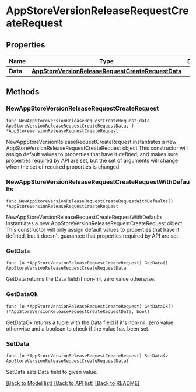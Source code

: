 # AppStoreVersionReleaseRequestCreateRequest

## Properties

Name | Type | Description | Notes
------------ | ------------- | ------------- | -------------
**Data** | [**AppStoreVersionReleaseRequestCreateRequestData**](AppStoreVersionReleaseRequestCreateRequestData.md) |  | 

## Methods

### NewAppStoreVersionReleaseRequestCreateRequest

`func NewAppStoreVersionReleaseRequestCreateRequest(data AppStoreVersionReleaseRequestCreateRequestData, ) *AppStoreVersionReleaseRequestCreateRequest`

NewAppStoreVersionReleaseRequestCreateRequest instantiates a new AppStoreVersionReleaseRequestCreateRequest object
This constructor will assign default values to properties that have it defined,
and makes sure properties required by API are set, but the set of arguments
will change when the set of required properties is changed

### NewAppStoreVersionReleaseRequestCreateRequestWithDefaults

`func NewAppStoreVersionReleaseRequestCreateRequestWithDefaults() *AppStoreVersionReleaseRequestCreateRequest`

NewAppStoreVersionReleaseRequestCreateRequestWithDefaults instantiates a new AppStoreVersionReleaseRequestCreateRequest object
This constructor will only assign default values to properties that have it defined,
but it doesn't guarantee that properties required by API are set

### GetData

`func (o *AppStoreVersionReleaseRequestCreateRequest) GetData() AppStoreVersionReleaseRequestCreateRequestData`

GetData returns the Data field if non-nil, zero value otherwise.

### GetDataOk

`func (o *AppStoreVersionReleaseRequestCreateRequest) GetDataOk() (*AppStoreVersionReleaseRequestCreateRequestData, bool)`

GetDataOk returns a tuple with the Data field if it's non-nil, zero value otherwise
and a boolean to check if the value has been set.

### SetData

`func (o *AppStoreVersionReleaseRequestCreateRequest) SetData(v AppStoreVersionReleaseRequestCreateRequestData)`

SetData sets Data field to given value.



[[Back to Model list]](../README.md#documentation-for-models) [[Back to API list]](../README.md#documentation-for-api-endpoints) [[Back to README]](../README.md)


